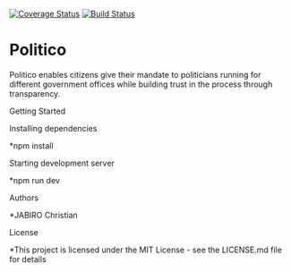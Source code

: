 [![Coverage Status](https://coveralls.io/repos/github/jabichris/Politico-v1/badge.svg?branch=develop)](https://coveralls.io/github/jabichris/Politico-v1?branch=develop) [![Build Status](https://travis-ci.org/jabichris/Politico-v1.svg?branch=develop)](https://travis-ci.org/jabichris/Politico-v1)

# Politico

Politico enables citizens give their mandate to politicians running for different government offices while building trust in the process through transparency.

Getting Started

Installing dependencies

*npm install

Starting development server

*npm run dev

Authors

*JABIRO Christian

License

*This project is licensed under the MIT License - see the LICENSE.md file for details
